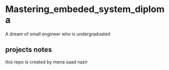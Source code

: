 # Mastering_embeded_system_diploma
A dream of small engineer who is undergraduated
## projects notes
this repo is created by mena saad nazir
